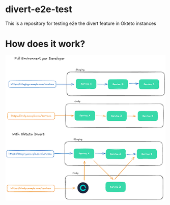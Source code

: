# divert-e2e-test
This is a repository for testing e2e the divert feature in Okteto instances

# How does it work?
![Chain of Services via Service Discovery](ChainOfServices-Divert.png)
